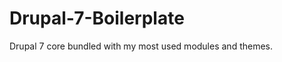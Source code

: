 Drupal-7-Boilerplate
====================

Drupal 7 core bundled with my most used modules and themes.